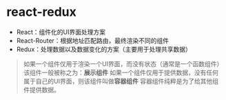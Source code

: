 #  react-redux

- React：组件化的UI界面处理方案
- React-Router：根据地址匹配路由，最终渲染不同的组件
- Redux：处理数据以及数据变化的方案（主要用于处理共享数据）

> 如果一个组件仅用于渲染一个UI界面，而没有状态（通常是一个函数组件）该组件一般被称之为：**展示组件**
> 如果一个组件仅用于提供数据，没有任何属于自己的UI界面，则该组件叫做**容器组件** 容器组件纯粹是为了给其他组件提供数据。